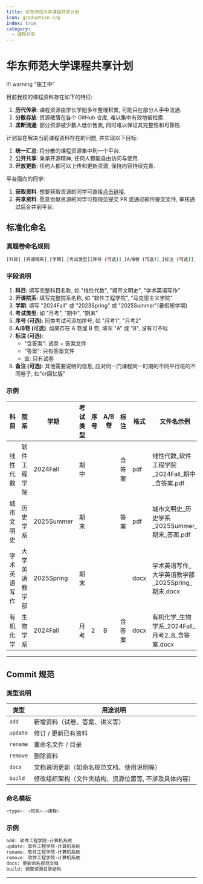 ```yaml
---
title: 华东师范大学课程共享计划
icon: graduation-cap
index: true
category:
  - 课程共享
---
```


# 华东师范大学课程共享计划

!!! warning "施工中"

目前我校的课程资料存在如下的特征:

1. **历代传承**: 课程资源由学长学姐多年整理积累, 可能只在部分人手中流通.
2. **分散存放**: 资源散落在各个 GitHub 仓库, 难以集中有效地被检索.
3. **垄断流通**: 部分资源被少数人低价售卖, 同时难以保证其完整性和可靠性.

计划旨在解决当前课程资料存在的问题, 并实现以下目标:

1. **统一汇总**: 将分散的课程资源集中到一个平台.
2. **公开共享**: 秉承开源精神, 任何人都能自由访问与使用.
3. **开放更新**: 任何人都可以上传和更新资源, 保持内容持续完善.

平台面向的同学:

1. **获取资料**: 想要获取资源的同学可直接[点击链接](https://ecnusc.eagle233.top/).
2. **共享资料**: 愿意贡献资源的同学可按规范提交 PR 或通过邮件提交文件, 审核通过后合并到平台.

## 标准化命名

### 真题卷命名规则

```bash
[科目]_[开课院系]_[学期]_[考试类型][序号 (可选)]_[A/B卷 (可选)]_[标注 (可选)]_[备注 (可选)].[格式]
```

### 字段说明

1. **科目**: 填写完整科目名称, 如 "线性代数", "城市文明史", "学术英语写作"
2. **开课院系**: 填写完整院系名称, 如 "软件工程学院", "马克思主义学院"
3. **学期**: 填写 "2024Fall" 或 "2023Spring" 或 "2025Summer"(暑假短学期)
4. **考试类型**: 如 "月考", "期中", "期末"
5. **序号 (可选)**: 同类考试可添加序号, 如 "月考1", "月考2"
6. **A/B卷 (可选)**: 如果存在 A 卷或 B 卷, 填写 "A" 或 "B", 没有可不标
7. **标注 (可选)**:
     - "含答案": 试卷 + 答案文件
     - "答案": 只有答案文件
     - 空: 只有试卷
8. **备注 (可选)**: 其他需要说明的信息, 应对同一门课程同一时期的不同平行班的不同卷子, 如"cr回忆版"

### 示例

| 科目     | 院系      | 学期         | 考试类型 | 序号 | A/B卷 | 标注  | 格式   | 文件名示例                                  |
| ------ | ------- |------------|  ---- | -- | ---- | --- | ---- |----------------------------------------|
| 线性代数   | 软件工程学院  | 2024Fall   | 期中   |    |      | 含答案 | pdf  | 线性代数\_软件工程学院\_2024Fall\_期中\_含答案.pdf    |
| 城市文明史  | 历史学系    | 2025Summer |  期末   |    |      | 答案  | pdf  | 城市文明史\_历史学系\_2025Summer\_期末\_答案.pdf    |
| 学术英语写作 | 大学英语教学部 | 2025Spring |  期末   |    |      |     | docx | 学术英语写作\_大学英语教学部\_2025Spring\_期末.docx   |
| 有机化学   | 生物学系    | 2024Fall   |  月考   | 2  | B    | 含答案 | docx | 有机化学\_生物学系\_2024Fall\_月考2\_B\_含答案.docx |

---

## Commit 规范

### 类型说明

| 类型       | 用途说明                        |
| -------- | --------------------------- |
| `add`    | 新增资料（试卷、答案、讲义等）             |
| `update` | 修订 / 更新已有资料                 |
| `rename` | 重命名文件 / 目录                  |
| `remove` | 删除资料                        |
| `docs`   | 文档说明更新（如命名规范文档、使用说明等）       |
| `build`  | 修改组织架构（文件夹结构、资源位置等, 不涉及具体内容） |

### 命名模板

```bash
<type>: <院系>-<课程>
```

### 示例

```bash
add: 软件工程学院-计算机系统
update: 软件工程学院-计算机系统
rename: 软件工程学院-计算机系统
remove: 软件工程学院-计算机系统
docs: 更新命名规范文档
build: 调整资源目录结构
```

---

<Catalog />
